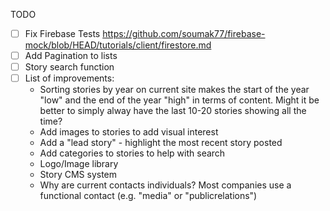 TODO

- [ ] Fix Firebase Tests https://github.com/soumak77/firebase-mock/blob/HEAD/tutorials/client/firestore.md
- [ ] Add Pagination to lists
- [ ] Story search function
- [ ] List of improvements:
  - Sorting stories by year on current site makes the start of the year "low" and the end of the year "high" in terms of content. Might it be better to simply alway have the last 10-20 stories showing all the time?
  - Add images to stories to add visual interest
  - Add a "lead story" - highlight the most recent story posted
  - Add categories to stories to help with search
  - Logo/Image library
  - Story CMS system
  - Why are current contacts individuals? Most companies use a functional contact (e.g. "media" or "publicrelations")
